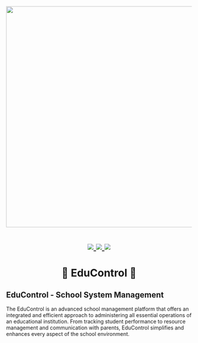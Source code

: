 <h1 align="center">
<a href='#'><img src="https://raw.githubusercontent.com/catppuccin/catppuccin/main/assets/palette/macchiato.png" width="600px"/></a>
  <br>
  <br>
  <div>
    <a href="https://github.com/marcelldac/EduControl/issues">
        <img src="https://img.shields.io/github/issues/marcelldac/EduControl?color=fab387&labelColor=303446&style=for-the-badge">
    </a>
    <a href="https://github.com/marcelldac/EduControl/stargazers">
        <img src="https://img.shields.io/github/stars/marcelldac/EduControl?color=ca9ee6&labelColor=303446&style=for-the-badge">
    </a>
    <a href="https://github.com/marcelldac/EduControl">
        <img src="https://img.shields.io/github/repo-size/marcelldac/EduControl?color=ea999c&labelColor=303446&style=for-the-badge">
    </a>
    </div>
   </h1>

<h1 align="center">📖 EduControl 📖</h1>

## EduControl - School System Management

The EduControl is an advanced school management platform that offers an integrated and efficient approach to administering all essential operations of an educational institution. From tracking student performance to resource management and communication with parents, EduControl simplifies and enhances every aspect of the school environment.
